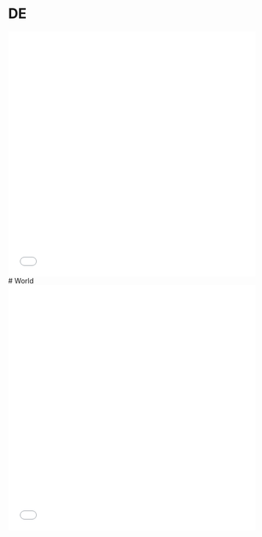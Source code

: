 # DE
<iframe id="igraph" scrolling="no" style="border:none;" seamless="seamless" src="de-new.html" height="500" width="100%"></iframe>
# World
<iframe id="igraph" scrolling="no" style="border:none;" seamless="seamless" src="world-new.html" height="500" width="100%"></iframe>

